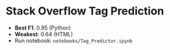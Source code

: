 # Stack Overflow Tag Prediction
- **Best F1**: 0.95 (Python)
- **Weakest**: 0.64 (HTML)
- Run notebook: `notebooks/Tag_Predictor.ipynb`
